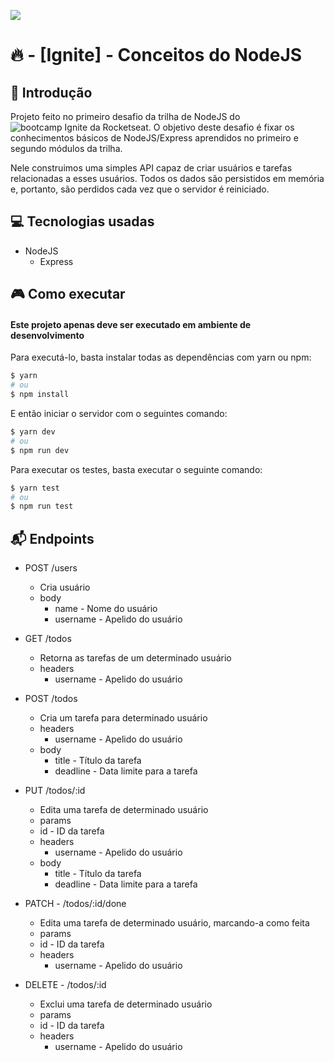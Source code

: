 <p style="text-algn:center;">
  <img src="https://user-images.githubusercontent.com/60680170/110703768-ee88f380-81d2-11eb-94db-59234eeb7bf8.png"/>
</p>

# 🔥 - [Ignite] - Conceitos do NodeJS

## 📕 Introdução

Projeto feito no primeiro desafio da trilha de NodeJS do ![bootcamp Ignite da Rocketseat](https://passport.rocketseat.com.br/ig-nodejs-01/rafael-melo-05377). O objetivo deste desafio é fixar os conhecimentos básicos de NodeJS/Express aprendidos no primeiro e segundo módulos da trilha.

Nele construimos uma simples API capaz de criar usuários e tarefas relacionadas a esses usuários. Todos os dados são persistidos em memória e, portanto, são perdidos cada vez que o servidor é reiniciado.

## 💻 Tecnologias usadas

- NodeJS
  - Express
  
## 🎮 Como executar

#### Este projeto apenas deve ser executado em ambiente de desenvolvimento

Para executá-lo, basta instalar todas as dependências com yarn ou npm:

```bash
$ yarn
# ou
$ npm install
```

E então iniciar o servidor com o seguintes comando:

```bash
$ yarn dev
# ou
$ npm run dev
```

Para executar os testes, basta executar o seguinte comando:

```bash
$ yarn test
# ou
$ npm run test
```

## 📬 Endpoints

- POST /users
  - Cria usuário 
  - body
    - name - Nome do usuário
    - username - Apelido do usuário
    
- GET /todos
  - Retorna as tarefas de um determinado usuário
  - headers
    - username - Apelido do usuário
    
- POST /todos
  - Cria um tarefa para determinado usuário
  - headers
    - username - Apelido do usuário
  - body
    - title - Título da tarefa
    - deadline - Data limite para a tarefa
  
- PUT /todos/:id
  - Edita uma tarefa de determinado usuário
  - params
   - id - ID da tarefa
  - headers
    - username - Apelido do usuário
  - body
    - title - Título da tarefa
    - deadline - Data limite para a tarefa
   
   
- PATCH - /todos/:id/done
  - Edita uma tarefa de determinado usuário, marcando-a como feita
  - params
   - id - ID da tarefa
  - headers
    - username - Apelido do usuário
  
- DELETE - /todos/:id
  - Exclui uma tarefa de determinado usuário
  - params
   - id - ID da tarefa
  - headers
    - username - Apelido do usuário
